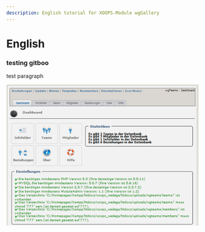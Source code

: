 ```yaml
---
description: English tutorial for XOOPS-Module wgGallery
---
```


# English

### testing gitboo

test paragraph

![](.gitbook/assets/0dashboard.png)

